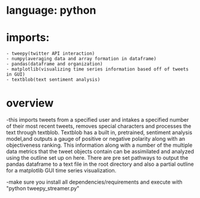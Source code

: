 # language: python
# imports: 
    - tweepy(twitter API interaction)
    - numpy(averaging data and array formation in dataframe)
    - pandas(dataframe and organization)
    - matplotlib(visualizing time series information based off of tweets in GUI)
    - textblob(text sentiment analysis)

# overview    
-this imports tweets from a specified user and intakes a specified number of their most recent tweets, removes special characters and processes the text through textblob. Textblob has a built in, pretrained, sentiment analysis model,and outputs a gauge of positive or negative polarity along with an objectiveness ranking. This information along with a number of the multiple data metrics that the tweet objects contain can be assimilated and analyzed using the outline set up on here. There are pre set pathways to output the pandas dataframe to a text file in the root directory and also a partial outline for a matplotlib GUI time series visualization.

-make sure you install all dependencies/requirements and execute with "python tweepy_streamer.py"
